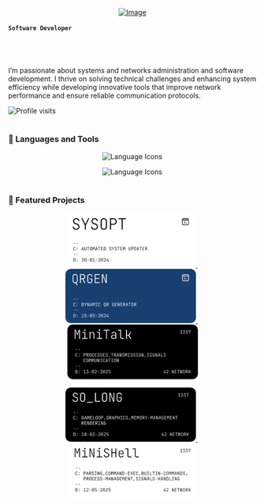 <div align="center">
  <a href="#"><img width="1000" height="200" alt="Image" src="https://github.com/user-attachments/assets/cf595abb-7286-4db4-bbf4-25e2ec80e3ac" /></a>
</div>

**`Software Developer`**
#
<br>

I’m passionate about systems and networks administration and software development. I thrive on solving technical challenges and enhancing system efficiency while developing innovative tools that improve network performance and ensure reliable communication protocols.

![Profile visits](https://komarev.com/ghpvc/?username=mdbentaleb&color=red)

#

### 🔧 Languages and Tools

<p float="left" align="center">
  <img src="https://skillicons.dev/icons?i=bash,python,c,cpp,java,html,css,js,mongodb,tailwind,git,github,docker,linux,vscode" height="35" alt="Language Icons"/>
</p>
<p float="left" align="center">
  <img src="https://skillicons.dev/icons?i=ai,ps,pr" height="35" alt="Language Icons"/>
</p>

#

### 🚀 Featured Projects

<p float="left" align="center">
  <a href="https://github.com/mdbentaleb/Automated-System-Updater">
    <img src="https://github.com/mdbentaleb/mdbentaleb/blob/master/assets/sysopt/syOpt.png" width="265"/>
  </a>
  &nbsp;
  <a href="https://github.com/mdbentaleb/Dynamic_QR_Generator">
    <img src="https://github.com/mdbentaleb/mdbentaleb/blob/master/assets/qrgen/qrgen.png" width="265"/>
  </a>
  &nbsp;
  <a href="https://github.com/mdbentaleb/Minitalk_42">
    <img src="https://github.com/mdbentaleb/mdbentaleb/blob/master/assets/minitalk/minitalk.png" width="265"/>
  </a>
</p>
<p float="left" align="center">
  <a href="https://github.com/mdbentaleb/So_long_42">
    <img src="https://github.com/mdbentaleb/mdbentaleb/blob/master/assets/so_long/so_long.png" width="265"/>
  </a>
  &nbsp;
  <a href="https://github.com/mdbentaleb/Minishell_42">
    <img src="https://github.com/mdbentaleb/mdbentaleb/blob/master/assets/minishell/minishell.png" width="265"/>
  </a>
</p>
